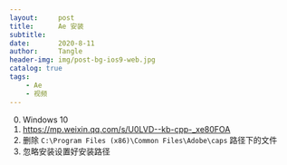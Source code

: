 ```yaml
---
layout:     post
title:      Ae 安装
subtitle:   
date:       2020-8-11
author:     Tangle
header-img: img/post-bg-ios9-web.jpg
catalog: true
tags:
    - Ae
    - 视频
---
```


0. Windows 10
0. <https://mp.weixin.qq.com/s/U0LVD--kb-cpp-_xe80FOA>
0. 删除 `C:\Program Files (x86)\Common Files\Adobe\caps` 路径下的文件
0. 忽略安装设置好安装路径
